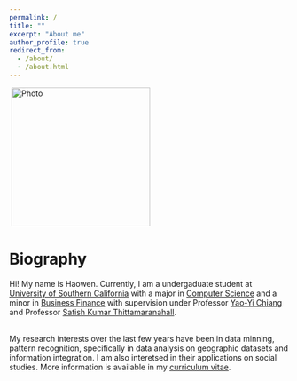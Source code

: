 ```yaml
---
permalink: /
title: ""
excerpt: "About me"
author_profile: true
redirect_from: 
  - /about/
  - /about.html
---
```


<p align="vertical-align:bottom">
  <img src="https://haowenlin.github.io/images/profile.png" alt="Photo" style="width: 250px;"/> 
</p>

Biography
==========

Hi! My name is Haowen. Currently, I am a undergaduate student at [University of Southern California](https://www.usc.edu/) with a major in [Computer Science](https://www.cs.usc.edu/) and a minor in [Business Finance](https://www.marshall.usc.edu/) with supervision under Professor [Yao-Yi Chiang](https://spatial.usc.edu/team-view/yao-yi-chiang/) and Professor [Satish Kumar Thittamaranahall](https://www.tkskwork.org/). 

<br>My research interests over the last few years have been in data minning, pattern recognition, specifically in data analysis on geographic datasets and information integration. I am also interetsed in their applications on social studies. More information is available in my [curriculum vitae](http://haowenlin.github.io/files/haowenlin.pdf).

  







